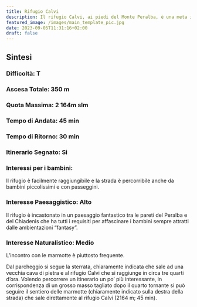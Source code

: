 ```yaml
---
title: Rifugio Calvi
description: Il rifugio Calvi, ai piedi del Monte Peralba, è una meta ideale per una breve escursione con bambini alle prime armi.
featured_image: /images/main_template_pic.jpg
date: 2023-09-05T11:31:16+02:00
draft: false
---
```



## Sintesi
### Difficoltà: T
### Ascesa Totale: 350 m
### Quota Massima: 2 164m slm
### Tempo di Andata: 45 min
### Tempo di Ritorno: 30 min
### Itinerario Segnato: Si
### Interessi per i bambini:
 Il rifugio è facilmente raggiungibile e la strada è percorribile anche da bambini piccolissimi e con passeggini.
### Interesse Paesaggistico: Alto
Il rifugio è incastonato in un paesaggio fantastico tra le pareti del Peralba e del Chiadenis che ha tutti i requisiti per affascinare i bambini sempre attratti dalle ambientazioni “fantasy”.

### Interesse Naturalistico: Medio
L’incontro con le marmotte è piuttosto frequente.

Dal parcheggio si segue la sterrata, chiaramente indicata che sale ad una vecchia cava di pietra e al rifugio Calvi che si raggiunge in circa tre quarti d’ora. Volendo percorrere un itinerario un po’ più interessante, in corrispondenza di un grosso masso tagliato dopo il quarto tornante si può seguire il sentiero delle marmotte (chiaramente indicato sulla destra della strada) che sale direttamente al rifugio Calvi (2164 m; 45 min).




